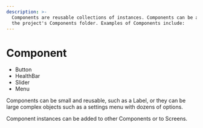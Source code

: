 ```yaml
---
description: >-
  Components are reusable collections of instances. Components can be added in
  the project's Components folder. Examples of Components include:
---
```


# Component

* Button&#x20;
* HealthBar
* Slider
* Menu

Components can be small and reusable, such as a Label, or they can be large complex objects such as a settings menu with dozens of options.

Component instances can be added to other Components or to Screens.
